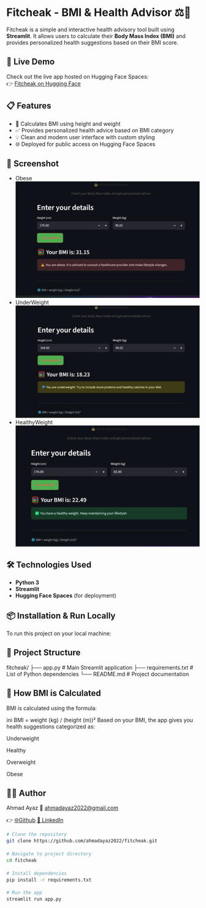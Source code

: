 # Fitcheak - BMI & Health Advisor ⚖️💪

Fitcheak is a simple and interactive health advisory tool built using **Streamlit**. It allows users to calculate their **Body Mass Index (BMI)** and provides personalized health suggestions based on their BMI score.

## 🚀 Live Demo

Check out the live app hosted on Hugging Face Spaces:  
👉 [Fitcheak on Hugging Face](https://huggingface.co/spaces/ahmadayaz2022/FitCheck)

## 📋 Features

- 🧮 Calculates BMI using height and weight
- ✅ Provides personalized health advice based on BMI category
- 💡 Clean and modern user interface with custom styling
- 🌐 Deployed for public access on Hugging Face Spaces

## 📸 Screenshot
-  Obese
![Fitcheak Screenshot](screenshot.png)
- UnderWeight
![Fitcheak Screenshot](screenshot2.png)
- HealthyWeight
![Fitcheak Screenshot](screenshot3.png)
## 🛠️ Technologies Used

- **Python 3**
- **Streamlit**
- **Hugging Face Spaces** (for deployment)

## 📦 Installation & Run Locally

To run this project on your local machine:


## 📁 Project Structure

fitcheak/
├── app.py               # Main Streamlit application
├── requirements.txt     # List of Python dependencies
└── README.md            # Project documentation

## 🧠 How BMI is Calculated
BMI is calculated using the formula:

ini
BMI = weight (kg) / (height (m))²
Based on your BMI, the app gives you health suggestions categorized as:

Underweight

Healthy

Overweight

Obese

## 🧑‍💻 Author
Ahmad Ayaz
📧 ahmadayaz2022@gmail.com

👉 [🌐Github](https://github.com/ahmadayaz2022)
[🔗 LinkedIn](https://www.linkedin.com/in/ahmadayaz99/)

```bash
# Clone the repository
git clone https://github.com/ahmadayaz2022/fitcheak.git

# Navigate to project directory
cd fitcheak

# Install dependencies
pip install -r requirements.txt

# Run the app
streamlit run app.py

